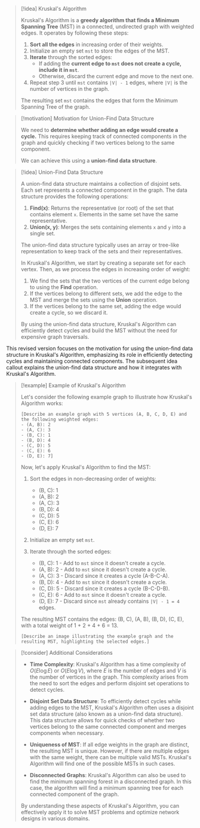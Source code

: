 
> [!idea] Kruskal's Algorithm
> 
> Kruskal's Algorithm is a **greedy algorithm that finds a Minimum Spanning Tree** (MST) in a connected, undirected graph with weighted edges. It operates by following these steps:
> 
> 1. **Sort all the edges** in increasing order of their weights.
> 2. Initialize an empty set `mst` to store the edges of the MST.
> 3. **Iterate** through the sorted edges:
>    - If adding the **current edge to `mst` does not create a cycle, include it in `mst`**.
>    - Otherwise, discard the current edge and move to the next one.
> 4. Repeat step 3 until `mst` contains `|V| - 1` edges, where `|V|` is the number of vertices in the graph.
> 
> The resulting set `mst` contains the edges that form the Minimum Spanning Tree of the graph.
> 

> [!motivation] Motivation for Union-Find Data Structure
> 
> We need to **determine whether adding an edge would create a cycle.** This requires keeping track of connected components in the graph and quickly checking if two vertices belong to the same component.
> 
> We can achieve this using a **union-find data structure**. 

> [!idea] Union-Find Data Structure
> 
> A union-find data structure maintains a collection of disjoint sets. Each set represents a connected component in the graph. The data structure provides the following operations:
> 
> 1. **Find(x)**: Returns the representative (or root) of the set that contains element `x`. Elements in the same set have the same representative.
> 2. **Union(x, y)**: Merges the sets containing elements `x` and `y` into a single set.
> 
> The union-find data structure typically uses an array or tree-like representation to keep track of the sets and their representatives.
> 
> In Kruskal's Algorithm, we start by creating a separate set for each vertex. Then, as we process the edges in increasing order of weight:
> 
> 1. We find the sets that the two vertices of the current edge belong to using the **Find** operation.
> 2. If the vertices belong to different sets, we add the edge to the MST and merge the sets using the **Union** operation.
> 3. If the vertices belong to the same set, adding the edge would create a cycle, so we discard it.
> 
> By using the union-find data structure, Kruskal's Algorithm can efficiently detect cycles and build the MST without the need for expensive graph traversals.

This revised version focuses on the motivation for using the union-find data structure in Kruskal's Algorithm, emphasizing its role in efficiently detecting cycles and maintaining connected components. The subsequent idea callout explains the union-find data structure and how it integrates with Kruskal's Algorithm.
> [!example] Example of Kruskal's Algorithm
> 
> Let's consider the following example graph to illustrate how Kruskal's Algorithm works:
> 
> ```
> [Describe an example graph with 5 vertices (A, B, C, D, E) and the following weighted edges:
> - (A, B): 2
> - (A, C): 3
> - (B, C): 1
> - (B, D): 4
> - (C, D): 5
> - (C, E): 6
> - (D, E): 7]
> ```
> 
> Now, let's apply Kruskal's Algorithm to find the MST:
> 
> 1. Sort the edges in non-decreasing order of weights:
>    - (B, C): 1
>    - (A, B): 2
>    - (A, C): 3
>    - (B, D): 4
>    - (C, D): 5
>    - (C, E): 6
>    - (D, E): 7
> 
> 2. Initialize an empty set `mst`.
> 
> 3. Iterate through the sorted edges:
>    - (B, C): 1 - Add to `mst` since it doesn't create a cycle.
>    - (A, B): 2 - Add to `mst` since it doesn't create a cycle.
>    - (A, C): 3 - Discard since it creates a cycle (A-B-C-A).
>    - (B, D): 4 - Add to `mst` since it doesn't create a cycle.
>    - (C, D): 5 - Discard since it creates a cycle (B-C-D-B).
>    - (C, E): 6 - Add to `mst` since it doesn't create a cycle.
>    - (D, E): 7 - Discard since `mst` already contains `|V| - 1 = 4` edges.
> 
> The resulting MST contains the edges: (B, C), (A, B), (B, D), (C, E), with a total weight of 1 + 2 + 4 + 6 = 13.
> 
> ```
> [Describe an image illustrating the example graph and the resulting MST, highlighting the selected edges.]
> ```

> [!consider] Additional Considerations
> 
> - **Time Complexity**: Kruskal's Algorithm has a time complexity of $O(E \log E)$ or $O(E \log V)$, where $E$ is the number of edges and $V$ is the number of vertices in the graph. This complexity arises from the need to sort the edges and perform disjoint set operations to detect cycles.
> 
> - **Disjoint Set Data Structure**: To efficiently detect cycles while adding edges to the MST, Kruskal's Algorithm often uses a disjoint set data structure (also known as a union-find data structure). This data structure allows for quick checks of whether two vertices belong to the same connected component and merges components when necessary.
> 
> - **Uniqueness of MST**: If all edge weights in the graph are distinct, the resulting MST is unique. However, if there are multiple edges with the same weight, there can be multiple valid MSTs. Kruskal's Algorithm will find one of the possible MSTs in such cases.
> 
> - **Disconnected Graphs**: Kruskal's Algorithm can also be used to find the minimum spanning forest in a disconnected graph. In this case, the algorithm will find a minimum spanning tree for each connected component of the graph.
> 
> By understanding these aspects of Kruskal's Algorithm, you can effectively apply it to solve MST problems and optimize network designs in various domains.
